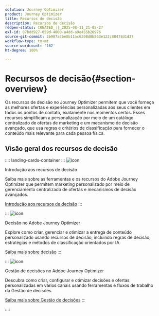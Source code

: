 ```yaml
---
solution: Journey Optimizer
product: Journey Optimizer
title: Recursos de decisão
description: Recursos de decisão
redpen-status: CREATED_||_2025-08-11_21-05-27
exl-id: 07bdd927-059d-4000-a4dd-a9e455b26976
source-git-commit: 2b907a3be8b11ac6308d0b563e122c88478d1d37
workflow-type: tm+mt
source-wordcount: '162'
ht-degree: 100%

---
```


# Recursos de decisão{#section-overview}

Os recursos de decisão no Journey Optimizer permitem que você forneça as melhores ofertas e experiências personalizadas aos seus clientes em todos os pontos de contato, exatamente nos momentos certos. Esses recursos simplificam a personalização por meio de um catálogo centralizado de ofertas de marketing e um mecanismo de decisão avançado, que usa regras e critérios de classificação para fornecer o conteúdo mais relevante para cada pessoa física.

## Visão geral dos recursos de decisão

:::: landing-cards-container
:::
![icon](https://cdn.experienceleague.adobe.com/icons/book.svg)

Introdução aos recursos de decisão

Saiba mais sobre as ferramentas e os recursos do Adobe Journey Optimizer que permitem marketing personalizado por meio de gerenciamento centralizado de ofertas e mecanismos de decisão avançados.

[Introdução aos recursos de decisão](../using/experience-decisioning/gs-decision.md)
:::

:::
![icon](https://cdn.experienceleague.adobe.com/icons/puzzle-piece.svg)

Decisão no Adobe Journey Optimizer

Explore como criar, gerenciar e otimizar a entrega de conteúdo personalizado usando recursos de decisão, incluindo regras de decisão, estratégias e métodos de classificação orientados por IA.

[Saiba mais sobre decisão](experience-decisioning-landing-page.md)
:::

:::
![icon](https://cdn.experienceleague.adobe.com/icons/gear.svg)

Gestão de decisões no Adobe Journey Optimizer

Descubra como criar, configurar e otimizar decisões e ofertas personalizadas em vários canais usando ferramentas e fluxos de trabalho da Gestão de decisões.

[Saiba mais sobre Gestão de decisões](offer-decisioning-landing-page.md)
:::

::::
